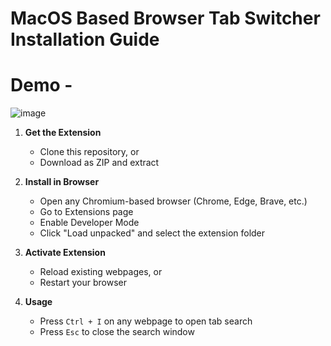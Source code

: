# MacOS Based Browser Tab Switcher Installation Guide

# Demo - 
![image](https://github.com/user-attachments/assets/09198b45-2895-429e-ba62-e7a57015fabd)


1. **Get the Extension**
    - Clone this repository, or
    - Download as ZIP and extract

2. **Install in Browser**
    - Open any Chromium-based browser (Chrome, Edge, Brave, etc.)
    - Go to Extensions page
    - Enable Developer Mode
    - Click "Load unpacked" and select the extension folder

3. **Activate Extension**
    - Reload existing webpages, or
    - Restart your browser

4. **Usage**
    - Press `Ctrl + I` on any webpage to open tab search
    - Press `Esc` to close the search window
